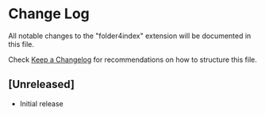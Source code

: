 # Change Log

All notable changes to the "folder4index" extension will be documented in this file.

Check [Keep a Changelog](http://keepachangelog.com/) for recommendations on how to structure this file.

## [Unreleased]

- Initial release